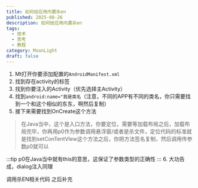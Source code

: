 ```yaml
---
title: 如何给应用内置杀en
published: 2025-08-26
description: 如何给应用内置杀en
tags:
  - 技术
  - 思考
  - 教程
category: MoonLight
draft: false
---
```

1. Mt打开你要添加配置的`AndroidManifest.xml`
2. 找到存在activity的标签
3. 找到你要注入的Activity（优先选择主Activity）
4. 找到`android:name="我是类名`（注意，不同的APP有不同的类名，你只需要找到一个和这个相似的东东，啊然后复制）
5. 接下来需要找到OnCreate这个方法
> 在Java当中，这个是入口方法，你要定位，需要等加载布局之后，加载布局完毕，你再用p0作为参数调用悬浮窗/或者是杀文件，定位代码的标准就是找到setConTentVIew这个方法之后，你把方法签名复制，然后调用传参数p0就可以

:::tip
p0在Java当中就有this的意思，这保证了参数类型的正确性
:::
6. 大功告成，dialog注入同理

调用杀EN相关代码
 之后补充
